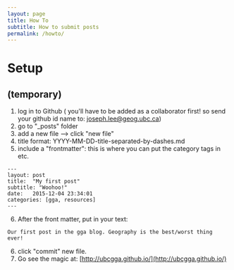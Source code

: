 ```yaml
---
layout: page
title: How To
subtitle: How to submit posts
permalink: /howto/
---
```



# Setup

## (temporary)
1. log in to Github
( you'll have to be added as a collaborator first! so send your github id name to: joseph.lee@geog.ubc.ca) 
2. go to "_posts" folder
3. add a new file --> click "new file"
4. title format:   YYYY-MM-DD-title-separated-by-dashes.md
5. include a "frontmatter": this is where you can put the category tags in etc.

```
---
layout: post
title:  "My first post"
subtitle: "Woohoo!"
date:   2015-12-04 23:34:01
categories: [gga, resources]
---
```

 6. After the front matter, put in your text:
 
 
 ```
 Our first post in the gga blog. Geography is the best/worst thing ever! 
```

6. click "commit" new file.
7. Go see the magic at: [http://ubcgga.github.io/](http://ubcgga.github.io/)